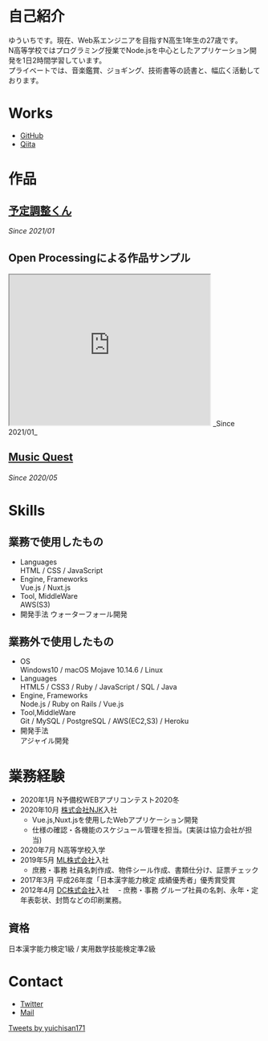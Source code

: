 # 自己紹介
ゆういちです。現在、Web系エンジニアを目指すN高生1年生の27歳です。  
N高等学校ではプログラミング授業でNode.jsを中心としたアプリケーション開発を1日2時間学習しています。  
プライベートでは、音楽鑑賞、ジョギング、技術書等の読書と、幅広く活動しております。　

# Works
- [GitHub](https://github.com/yuichisan171)
- [Qiita](https://qiita.com/yuichisan65)

# 作品
## [予定調整くん](https://calm-atoll-21128.herokuapp.com/)
_Since 2021/01_

## Open Processingによる作品サンプル
<iframe src="https://www.openprocessing.org/sketch/1052903/embed/" width="400" height="300"></iframe>
_Since 2021/01_

## [Music Quest](https://musicquest.herokuapp.com/)
_Since 2020/05_　

# Skills
## 業務で使用したもの
- Languages  
HTML / CSS / JavaScript
- Engine, Frameworks  
Vue.js / Nuxt.js
- Tool, MiddleWare  
AWS(S3)
- 開発手法
ウォーターフォール開発

## 業務外で使用したもの

- OS  
Windows10 / macOS Mojave 10.14.6 / Linux
- Languages  
HTML5 / CSS3 / Ruby / JavaScript / SQL / Java
- Engine, Frameworks  
Node.js / Ruby on Rails / Vue.js
- Tool,MiddleWare  
Git / MySQL / PostgreSQL / AWS(EC2,S3) / Heroku
- 開発手法  
アジャイル開発

# 業務経験
- 2020年1月 N予備校WEBアプリコンテスト2020冬
- 2020年10月 [株式会社NJK]()入社
  - Vue.js,Nuxt.jsを使用したWebアプリケーション開発
  - 仕様の確認・各機能のスケジュール管理を担当。(実装は協力会社が担当)
- 2020年7月 N高等学校入学
- 2019年5月 [ML株式会社]()入社
  - 庶務・事務
  社員名刺作成、物件シール作成、書類仕分け、証票チェック
- 2017年3月 平成26年度「日本漢字能力検定 成績優秀者」優秀賞受賞
- 2012年4月 [DC株式会社]()入社
　- 庶務・事務
 グループ社員の名刺、永年・定年表彰状、封筒などの印刷業務。
 
 ## 資格
日本漢字能力検定1級 / 実用数学技能検定準2級

# Contact
- [Twitter](https://twitter.com/yuichisan171)
- [Mail](mailto:yuuichi_20n2100080@nnn.ed.jp)

<a class="twitter-timeline" data-width="400" data-height="600" data-theme="light" href="https://twitter.com/yuichisan171?ref_src=twsrc%5Etfw">Tweets by yuichisan171</a> <script async src="https://platform.twitter.com/widgets.js" charset="utf-8"></script>
